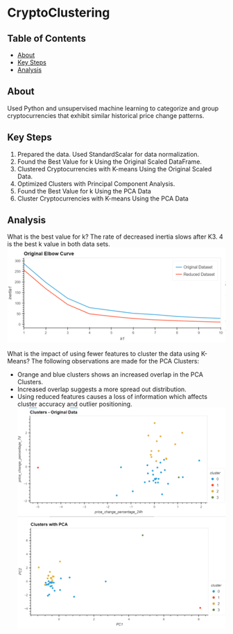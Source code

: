 # CryptoClustering


## Table of Contents
- [About](#about)
- [Key Steps](#key-steps)
- [Analysis](#analysis)


## About
Used Python and unsupervised machine learning to categorize and group cryptocurrencies that exhibit similar historical price change patterns.

## Key Steps
1. Prepared the data. Used StandardScalar for data normalization.
2. Found the Best Value for k Using the Original Scaled DataFrame.
3. Clustered Cryptocurrencies with K-means Using the Original Scaled Data.
4. Optimized Clusters with Principal Component Analysis.
5. Found the Best Value for k Using the PCA Data
6. Cluster Cryptocurrencies with K-means Using the PCA Data

## Analysis
What is the best value for k?
The rate of decreased inertia slows after K3. 4 is the best k value in both data sets.
![Composite Elbow Curve](images/ElbowO.png)


What is the impact of using fewer features to cluster the data using K-Means?
The following observations are made for the PCA Clusters:
- Orange and blue clusters shows an increased overlap in the PCA Clusters.
- Increased overlap suggests a more spread out distribution.
- Using reduced features causes a loss of information which affects cluster accuracy and outlier positioning.
![Scatter Plots](images/ClustersOD.png)
![Scatter Plots](images/ClustersPCA.png)
